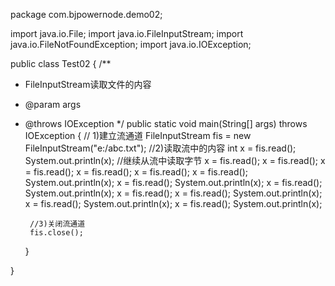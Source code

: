 package com.bjpowernode.demo02;

import java.io.File;
import java.io.FileInputStream;
import java.io.FileNotFoundException;
import java.io.IOException;

public class Test02 {
/**
 * FileInputStream读取文件的内容
 * @param args
 * @throws IOException 
 */
	public static void main(String[] args) throws IOException {
		// 1)建立流通道
		FileInputStream fis = new FileInputStream("e:/abc.txt");
		//2)读取流中的内容
		int x = fis.read();
		System.out.println(x);
		//继续从流中读取字节
		x = fis.read();
		x = fis.read();
		x = fis.read();
		x = fis.read();
		x = fis.read();
		x = fis.read();
		System.out.println(x);
		x = fis.read();
		System.out.println(x);
		x = fis.read();
		System.out.println(x);
		x = fis.read();
		x = fis.read();
		System.out.println(x);
		x = fis.read();
		System.out.println(x);
		x = fis.read();
		System.out.println(x);
		
		
		//3)关闭流通道
		fis.close();
		
	}

}
